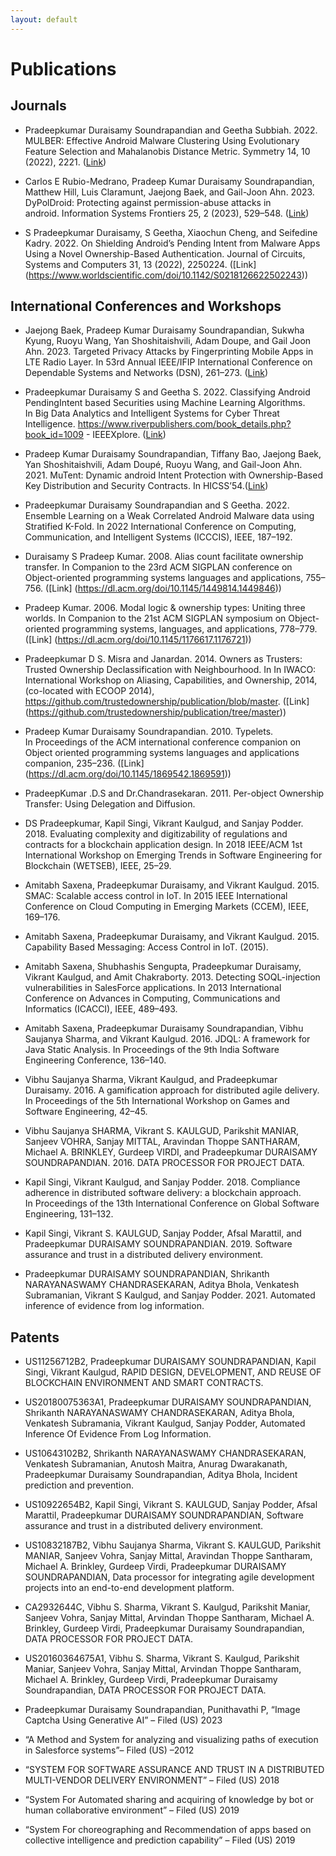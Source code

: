 ```yaml
---
layout: default
---
```


# Publications


## Journals

+ Pradeepkumar Duraisamy Soundrapandian and Geetha Subbiah. 2022. MULBER: Effective Android Malware Clustering Using Evolutionary Feature Selection and Mahalanobis Distance Metric. Symmetry 14, 10 (2022), 2221. ([Link](https://ui.adsabs.harvard.edu/abs/2022Symm...14.2221D/abstract))

+ Carlos E Rubio-Medrano, Pradeep Kumar Duraisamy Soundrapandian, Matthew Hill, Luis Claramunt, Jaejong Baek, and Gail-Joon Ahn. 2023. DyPolDroid: Protecting against permission-abuse attacks in android. Information Systems Frontiers 25, 2 (2023), 529–548. ([Link](https://asu.elsevierpure.com/en/publications/dypoldroid-protecting-against-permission-abuse-attacks-in-android))

+ S Pradeepkumar Duraisamy, S Geetha, Xiaochun Cheng, and Seifedine Kadry. 2022. On Shielding Android’s Pending Intent from Malware Apps Using a Novel Ownership-Based Authentication. Journal of Circuits, Systems and Computers 31, 13 (2022), 2250224. ([Link] (https://www.worldscientific.com/doi/10.1142/S0218126622502243))



## International Conferences and Workshops

+ Jaejong Baek, Pradeep Kumar Duraisamy Soundrapandian, Sukwha Kyung, Ruoyu Wang, Yan Shoshitaishvili, Adam Doupe, and Gail Joon Ahn. 2023. Targeted Privacy Attacks by Fingerprinting Mobile Apps in LTE Radio Layer. In 53rd Annual IEEE/IFIP International Conference on Dependable Systems and Networks (DSN), 261–273. ([Link](https://asu.elsevierpure.com/en/publications/targeted-privacy-attacks-by-fingerprinting-mobile-apps-in-lte-rad))

+ Pradeepkumar Duraisamy S and Geetha S. 2022. Classifying Android PendingIntent based Securities using Machine Learning Algorithms. In Big Data Analytics and Intelligent Systems for Cyber Threat Intelligence. https://www.riverpublishers.com/book_details.php?book_id=1009 - IEEEXplore. ([Link](https://www.taylorfrancis.com/chapters/edit/10.1201/9781003373384-7/classifying-android-pendingintent-security-using-machine-learning-algorithms-kumar-pradeep-geetha))

+ Pradeep Kumar Duraisamy Soundrapandian, Tiffany Bao, Jaejong Baek, Yan Shoshitaishvili, Adam Doupé, Ruoyu Wang, and Gail-Joon Ahn. 2021. MuTent: Dynamic android Intent Protection with Ownership-Based Key Distribution and Security Contracts. In HICSS’54.([Link](https://sefcom.asu.edu/publications/MuTent-Dynamic-Android-Intent-Protection-HICSS2021.pdf))

+ Pradeepkumar Duraisamy Soundrapandian and S Geetha. 2022. Ensemble Learning on a Weak Correlated Android Malware data using Stratified K-Fold. In 2022 International Conference on Computing, Communication, and Intelligent Systems (ICCCIS), IEEE, 187–192.

+ Duraisamy S Pradeep Kumar. 2008. Alias count facilitate ownership transfer. In Companion to the 23rd ACM SIGPLAN conference on Object-oriented programming systems languages and applications, 755–756. ([Link] (https://dl.acm.org/doi/10.1145/1449814.1449846))

+ Pradeep Kumar. 2006. Modal logic & ownership types: Uniting three worlds. In Companion to the 21st ACM SIGPLAN symposium on Object-oriented programming systems, languages, and applications, 778–779. ([Link] (https://dl.acm.org/doi/10.1145/1176617.1176721))

+ Pradeepkumar D S. Misra and Janardan. 2014. Owners as Trusters: Trusted Ownership Declassification with Neighbourhood. In In IWACO: International Workshop on Aliasing, Capabilities, and Ownership, 2014, (co-located with ECOOP 2014), https://github.com/trustedownership/publication/blob/master. ([Link] (https://github.com/trustedownership/publication/tree/master))

+ Pradeep Kumar Duraisamy Soundrapandian. 2010. Typelets. In Proceedings of the ACM international conference companion on Object oriented programming systems languages and applications companion, 235–236. ([Link] (https://dl.acm.org/doi/10.1145/1869542.1869591))

+ PradeepKumar .D.S and Dr.Chandrasekaran. 2011. Per-object Ownership Transfer: Using Delegation and Diffusion.

+ DS Pradeepkumar, Kapil Singi, Vikrant Kaulgud, and Sanjay Podder. 2018. Evaluating complexity and digitizability of regulations and contracts for a blockchain application design. In 2018 IEEE/ACM 1st International Workshop on Emerging Trends in Software Engineering for Blockchain (WETSEB), IEEE, 25–29.

+ Amitabh Saxena, Pradeepkumar Duraisamy, and Vikrant Kaulgud. 2015. SMAC: Scalable access control in IoT. In 2015 IEEE International Conference on Cloud Computing in Emerging Markets (CCEM), IEEE, 169–176.

+ Amitabh Saxena, Pradeepkumar Duraisamy, and Vikrant Kaulgud. 2015. Capability Based Messaging: Access Control in IoT. (2015).

+ Amitabh Saxena, Shubhashis Sengupta, Pradeepkumar Duraisamy, Vikrant Kaulgud, and Amit Chakraborty. 2013. Detecting SOQL-injection vulnerabilities in SalesForce applications. In 2013 International Conference on Advances in Computing, Communications and Informatics (ICACCI), IEEE, 489–493.

+ Amitabh Saxena, Pradeepkumar Duraisamy Soundrapandian, Vibhu Saujanya Sharma, and Vikrant Kaulgud. 2016. JDQL: A framework for Java Static Analysis. In Proceedings of the 9th India Software Engineering Conference, 136–140.

+ Vibhu Saujanya Sharma, Vikrant Kaulgud, and Pradeepkumar Duraisamy. 2016. A gamification approach for distributed agile delivery. In Proceedings of the 5th International Workshop on Games and Software Engineering, 42–45.

+ Vibhu Saujanya SHARMA, Vikrant S. KAULGUD, Parikshit MANIAR, Sanjeev VOHRA, Sanjay MITTAL, Aravindan Thoppe SANTHARAM, Michael A. BRINKLEY, Gurdeep VIRDI, and Pradeepkumar DURAISAMY SOUNDRAPANDIAN. 2016. DATA PROCESSOR FOR PROJECT DATA.

+ Kapil Singi, Vikrant Kaulgud, and Sanjay Podder. 2018. Compliance adherence in distributed software delivery: a blockchain approach. In Proceedings of the 13th International Conference on Global Software Engineering, 131–132.

+ Kapil Singi, Vikrant S. KAULGUD, Sanjay Podder, Afsal Marattil, and Pradeepkumar DURAISAMY SOUNDRAPANDIAN. 2019. Software assurance and trust in a distributed delivery environment.

+ Pradeepkumar DURAISAMY SOUNDRAPANDIAN, Shrikanth NARAYANASWAMY CHANDRASEKARAN, Aditya Bhola, Venkatesh Subramanian, Vikrant S Kaulgud, and Sanjay Podder. 2021. Automated inference of evidence from log information.


## Patents

+ US11256712B2, Pradeepkumar DURAISAMY SOUNDRAPANDIAN, Kapil Singi, Vikrant Kaulgud, RAPID DESIGN, DEVELOPMENT, AND REUSE OF BLOCKCHAIN ENVIRONMENT AND SMART CONTRACTS.

+ US20180075363A1, Pradeepkumar DURAISAMY SOUNDRAPANDIAN, Shrikanth NARAYANASWAMY CHANDRASEKARAN, Aditya Bhola, Venkatesh Subramania, Vikrant Kaulgud, Sanjay Podder, Automated Inference Of Evidence From Log Information. 

+ US10643102B2, Shrikanth NARAYANASWAMY CHANDRASEKARAN, Venkatesh Subramanian, Anutosh Maitra, Anurag Dwarakanath, Pradeepkumar Duraisamy Soundrapandian, Aditya Bhola, Incident prediction and prevention.

+ US10922654B2, Kapil Singi, Vikrant S. KAULGUD, Sanjay Podder, Afsal Marattil, Pradeepkumar DURAISAMY SOUNDRAPANDIAN, Software assurance and trust in a distributed delivery environment. 

+ US10832187B2, Vibhu Saujanya Sharma, Vikrant S. KAULGUD, Parikshit MANIAR, Sanjeev Vohra, Sanjay Mittal, Aravindan Thoppe Santharam, Michael A. Brinkley, Gurdeep Virdi, Pradeepkumar DURAISAMY SOUNDRAPANDIAN, Data processor for integrating agile development projects into an end-to-end development platform. 

+ CA2932644C, Vibhu S. Sharma, Vikrant S. Kaulgud, Parikshit Maniar, Sanjeev Vohra, Sanjay Mittal, Arvindan Thoppe Santharam, Michael A. Brinkley, Gurdeep Virdi, Pradeepkumar Duraisamy Soundrapandian, DATA PROCESSOR FOR PROJECT DATA.

+ US20160364675A1, Vibhu S. Sharma, Vikrant S. Kaulgud, Parikshit Maniar, Sanjeev Vohra, Sanjay Mittal, Arvindan Thoppe Santharam, Michael A. Brinkley, Gurdeep Virdi, Pradeepkumar Duraisamy Soundrapandian, DATA PROCESSOR FOR PROJECT DATA.

+ Pradeepkumar Duraisamy Soundrapandian, Punithavathi P, “Image Captcha Using Generative AI” – Filed (US) 2023

+ “A Method and System for analyzing and visualizing paths of execution in Salesforce systems”– Filed (US) –2012

+ “SYSTEM FOR SOFTWARE ASSURANCE AND TRUST IN A DISTRIBUTED MULTI-VENDOR DELIVERY ENVIRONMENT” – Filed (US) 2018

+ “System For Automated sharing and acquiring of knowledge by bot or human collaborative environment” – Filed (US) 2019

+ “System For choreographing and Recommendation of apps based on collective intelligence and prediction capability” – Filed (US) 2019
